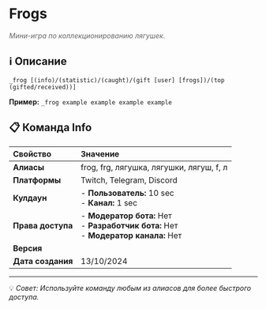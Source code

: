 # Frogs

<span style="color: #666; font-style: italic;">Мини-игра по коллекционированию лягушек.</span>

## ℹ️ Описание

`_frog [(info)/(statistic)/(caught)/(gift [user] [frogs])/(top (gifted/received))]`

**Пример:** `_frog example example example example`

## 📋 Команда Info

| **Свойство** | **Значение** |
|:----------------|:----------------|
| **Алиасы** | frog, frg, лягушка, лягушки, лягуш, f, л |
| **Платформы** | Twitch, Telegram, Discord |
| **Кулдаун** | - **Пользователь:** 10 sec<br> - **Канал:** 1 sec |
| **Права доступа** | - **Модератор бота:** Нет<br> - **Разработчик бота:** Нет<br> - **Модератор канала:** Нет |
| **Версия** |  |
| **Дата создания** | 13/10/2024 |

---

💡 *Совет: Используйте команду любым из алиасов для более быстрого доступа.*
